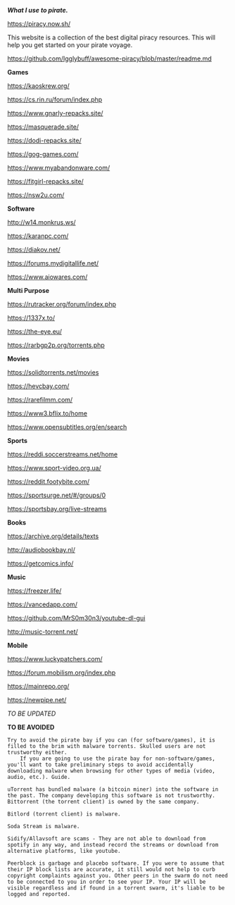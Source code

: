 **_What I use to pirate._**

https://piracy.now.sh/

This website is a collection of the best digital piracy resources. This will help you get started on your pirate voyage.

https://github.com/Igglybuff/awesome-piracy/blob/master/readme.md


**Games**

https://kaoskrew.org/

https://cs.rin.ru/forum/index.php

https://www.gnarly-repacks.site/

https://masquerade.site/

https://dodi-repacks.site/

https://gog-games.com/

https://www.myabandonware.com/

https://fitgirl-repacks.site/

https://nsw2u.com/

**Software**

http://w14.monkrus.ws/

https://karanpc.com/

https://diakov.net/

https://forums.mydigitallife.net/

https://www.aiowares.com/

**Multi Purpose**

https://rutracker.org/forum/index.php

https://1337x.to/

https://the-eye.eu/

https://rarbgp2p.org/torrents.php

**Movies**

https://solidtorrents.net/movies

https://hevcbay.com/

https://rarefilmm.com/

https://www3.bflix.to/home

https://www.opensubtitles.org/en/search

**Sports**

https://reddi.soccerstreams.net/home

https://www.sport-video.org.ua/

https://reddit.footybite.com/

https://sportsurge.net/#/groups/0

https://sportsbay.org/live-streams

**Books**

https://archive.org/details/texts

http://audiobookbay.nl/

https://getcomics.info/

**Music**

https://freezer.life/

https://vancedapp.com/

https://github.com/MrS0m30n3/youtube-dl-gui

http://music-torrent.net/

**Mobile**

https://www.luckypatchers.com/

https://forum.mobilism.org/index.php

https://mainrepo.org/

https://newpipe.net/




_TO BE UPDATED_



**TO BE AVOIDED**



    Try to avoid the pirate bay if you can (for software/games), it is filled to the brim with malware torrents. Skulled users are not trustworthy either.
        If you are going to use the pirate bay for non-software/games, you'll want to take preliminary steps to avoid accidentally downloading malware when browsing for other types of media (video, audio, etc.). Guide.

    uTorrent has bundled malware (a bitcoin miner) into the software in the past. The company developing this software is not trustworthy. Bittorrent (the torrent client) is owned by the same company.

    Bitlord (torrent client) is malware.

    Soda Stream is malware.

    Sidify/Allavsoft are scams - They are not able to download from spotify in any way, and instead record the streams or download from alternative platforms, like youtube.

    Peerblock is garbage and placebo software. If you were to assume that their IP block lists are accurate, it still would not help to curb copyright complaints against you. Other peers in the swarm do not need to be connected to you in order to see your IP. Your IP will be visible regardless and if found in a torrent swarm, it's liable to be logged and reported.
